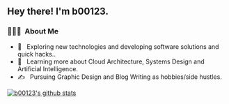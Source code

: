 
<h2> Hey there! I'm b00123.</h2>

<h3> 👨🏻‍💻 &nbsp;About Me </h3>

- 🤔 &nbsp; Exploring new technologies and developing software solutions and quick hacks..
- 🌱 &nbsp; Learning more about Cloud Architecture, Systems Design and Artificial Intelligence.
- ✍️ &nbsp; Pursuing Graphic Design and Blog Writing as hobbies/side hustles.

[![b00123's github stats](https://github-readme-stats.vercel.app/api?username=b0123&show_icons=true&title_color=fff&icon_color=79ff97&text_color=9f9f9f&bg_color=151515)](https://github.com/b00123/b00123)

<br/>
